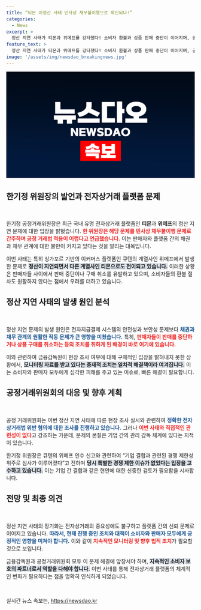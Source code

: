 ```yaml
---
title: “티몬 미정산 사태 민사상 채무불이행으로 확인되다!”
categories:
  - News
excerpt: >
  정산 지연 사태가 티몬과 위메프를 강타했다! 소비자 환불과 상품 판매 중단이 이어지며, 공정위가 개입했지만 해결의 실마리는 보이지 않아. 과연 이 사태의 진실은 무엇일까?
feature_text: >
  정산 지연 사태가 티몬과 위메프를 강타했다! 소비자 환불과 상품 판매 중단이 이어지며, 공정위가 개입했지만 해결의 실마리는 보이지 않아. 과연 이 사태의 진실은 무엇일까?
image: '/assets/img/newsdao_breakingnews.jpg'
---
```


<p><img src="/assets/img/newsdao_breakingnews.jpg" alt="koreaapp 속보" /></p>

<h2 data-ke-size="size26">한기정 위원장의 발언과 전자상거래 플랫폼 문제</h2>

<p data-ke-size="size16">&nbsp;</p>

<p>한기정 공정거래위원장은 최근 국내 유명 전자상거래 플랫폼인 <b>티몬</b>과 <b>위메프</b>의 정산 지연 문제에 대한 입장을 밝혔습니다. <b><span style="color: #ee2323;">한 위원장은 해당 문제를 민사상 채무불이행 문제로 간주하며 공정 거래법 적용이 어렵다고 언급했습니다.</span></b> 이는 판매자와 플랫폼 간의 채권과 채무 관계에 대한 불만이 커지고 있다는 것을 알리는 대목입니다. </p>

<p>이번 사태는 특히 싱가포르 기반의 이커머스 플랫폼인 큐텐의 계열사인 위메프에서 발생한 문제로 <b><span style="background-color: #21538527;">정산이 지연되면서 다른 계열사인 티몬으로도 전이되고 있습니다.</span></b> 이러한 상황은 판매자들 사이에서 판매 중단이나 구매 취소를 유발하고 있으며, 소비자들의 환불 절차도 원활하지 않다는 점에서 우려를 더하고 있습니다.</p>

<h2 data-ke-size="size26">정산 지연 사태의 발생 원인 분석</h2>

<p data-ke-size="size16">&nbsp;</p>

<p>정산 지연 문제의 발생 원인은 전자지급결제 시스템의 안전성과 보안성 문제보다 <b><span style="color: #1a5490;">채권과 채무 관계의 원활한 작동 문제가 큰 영향을 미쳤습니다.</span></b> 특히, <b><span style="color: #ee2323;">판매자들이 판매를 중단하거나 상품 구매를 취소하는 등의 조치를 취하게 된 배경이 바로 여기에 있습니다.</span></b> </p>

<p>이와 관련하여 금융감독원이 현장 조사 여부에 대해 구체적인 입장을 밝혀내지 못한 상황에서, <b><span style="background-color: #21538527;">모니터링 자료를 받고 있다는 중재적 조치는 일차적 해결책이라 여겨집니다.</span></b> 이는 소비자와 판매자 모두에게 심각한 피해를 주고 있는 이슈로, 빠른 해결이 필요합니다.</p>

<h2 data-ke-size="size26">공정거래위원회의 대응 및 향후 계획</h2>

<p data-ke-size="size16">&nbsp;</p>

<p>공정 거래위원회는 이번 정산 지연 사태에 따른 현장 조사 실시와 관련하여 <b><span style="color: #1a5490;">정확한 전자상거래법 위반 혐의에 대한 조사를 진행하고 있습니다.</span></b> 그러나 <b><span style="color: #ee2323;">이번 사태와 직접적인 관련성이 없다</span></b>고 강조하는 가운데, 문제의 본질은 기업 간의 관리 감독 체계에 있다는 지적이 있습니다. </p>

<p>한기정 위원장은 큐텐의 위메프 인수 신고와 관련하여 “기업 결합과 관련된 경쟁 제한성 위주로 심사가 이루어졌다”고 전하며 <b><span style="background-color: #21538527;">당시 특별한 경쟁 제한 이슈가 없었다는 입장을 고수하고 있습니다.</span></b> 이는 기업 간 결합과 같은 현안에 대한 신중한 검토가 필요함을 시사합니다. </p>

<h2 data-ke-size="size26">전망 및 최종 의견</h2>

<p data-ke-size="size16">&nbsp;</p>

<p>정산 지연 사태의 장기화는 전자상거래의 중요성에도 불구하고 플랫폼 간의 신뢰 문제로 이어지고 있습니다. <b><span style="color: #1a5490;">따라서, 현재 진행 중인 조치와 대책이 소비자와 판매자 모두에게 긍정적인 영향을 미쳐야 합니다.</span></b> 이와 같이 <b><span style="color: #ee2323;">지속적인 모니터링 및 향후 법적 조치</span></b>가 필요할 것으로 보입니다. </p>

<p>금융감독원과 공정거래위원회 모두 이 문제 해결에 앞장서야 하며, <b><span style="background-color: #21538527;">지속적인 소비자 보호의 파트너로서 역할을 다해야 합니다.</span></b> 이번 사태를 통해 전자상거래 플랫폼의 체계적인 변화가 필요하다는 점을 명확히 인식하게 되었습니다. </p>

<p data-ke-size="size16">&nbsp;</p>
실시간 뉴스 속보는, <a href="https://newsdao.kr" rel="dofollow">https://newsdao.kr</a>



